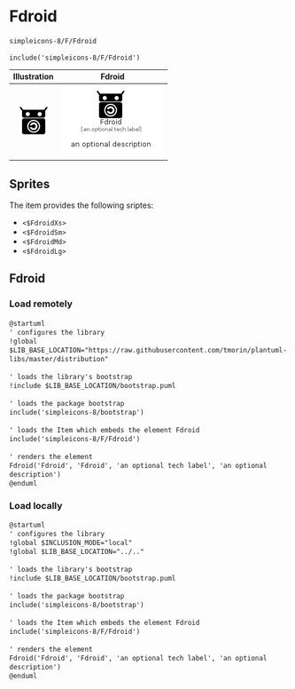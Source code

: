 # Fdroid


```text
simpleicons-8/F/Fdroid
```

```text
include('simpleicons-8/F/Fdroid')
```



| Illustration | Fdroid |
| :---: | :---: |
| ![illustration for Illustration](../../simpleicons-8/F/Fdroid.png) | ![illustration for Fdroid](../../simpleicons-8/F/Fdroid.Local.png) |



## Sprites
The item provides the following sriptes:

- `<$FdroidXs>`
- `<$FdroidSm>`
- `<$FdroidMd>`
- `<$FdroidLg>`





## Fdroid

### Load remotely
```plantuml
@startuml
' configures the library
!global $LIB_BASE_LOCATION="https://raw.githubusercontent.com/tmorin/plantuml-libs/master/distribution"

' loads the library's bootstrap
!include $LIB_BASE_LOCATION/bootstrap.puml

' loads the package bootstrap
include('simpleicons-8/bootstrap')

' loads the Item which embeds the element Fdroid
include('simpleicons-8/F/Fdroid')

' renders the element
Fdroid('Fdroid', 'Fdroid', 'an optional tech label', 'an optional description')
@enduml
```

### Load locally
```plantuml
@startuml
' configures the library
!global $INCLUSION_MODE="local"
!global $LIB_BASE_LOCATION="../.."

' loads the library's bootstrap
!include $LIB_BASE_LOCATION/bootstrap.puml

' loads the package bootstrap
include('simpleicons-8/bootstrap')

' loads the Item which embeds the element Fdroid
include('simpleicons-8/F/Fdroid')

' renders the element
Fdroid('Fdroid', 'Fdroid', 'an optional tech label', 'an optional description')
@enduml
```

